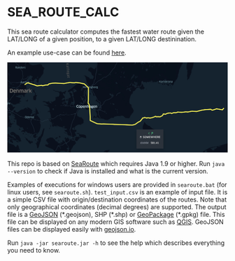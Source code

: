 # SEA_ROUTE_CALC
This sea route calculator computes the fastest water route given the LAT/LONG of a given position, to a given LAT/LONG destinination.

An example use-case can be found [here](https://kepler.gl/demo/map?mapUrl=https://dl.dropboxusercontent.com/s/s3vfyjw6kajn8ez/keplergl_t9mztr3.json).

![Example](./img/example.PNG)

This repo is based on [SeaRoute](https://github.com/eurostat/searoute) which requires Java 1.9 or higher. Run `java --version` to check if Java is installed and what is the current version.

Examples of executions for windows users are provided in `searoute.bat` (for linux users, see `searoute.sh`). `test_input.csv` is an example of input file. It is a simple CSV file with origin/destination coordinates of the routes. Note that only geographical coordinates (decimal degrees) are supported. The output file is a [GeoJSON](https://geojson.org/) (\*.geojson), SHP (\*.shp) or [GeoPackage](http://www.geopackage.org/) (\*.gpkg) file. This file can be displayed on any modern GIS software such as [QGIS](https://qgis.org). GeoJSON files can be displayed easily with [geojson.io](http://geojson.io/).

Run `java -jar searoute.jar -h` to see the help which describes everything you need to know.
